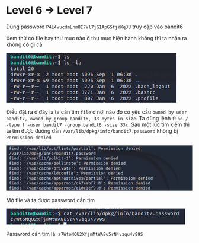 # Level 6 -> Level 7

Dùng password `P4L4vucdmLnm8I7Vl7jG1ApGSfjYKqJU` truy cập vào bandit6

Xem thử có file hay thư mục nào ở thư mục hiện hành không thì ta nhận ra không có gì cả

![level6_7_1](level6_7_1.png)

Điều đặt ra ở đây là ta cần tìm `file` ở nơi nào đó có yêu cầu `owned by user bandit7, owned by group bandit6, 33 bytes in size`. Ta dùng lệnh `find / -type f -user bandit7 -group bandit6 -size 33c`. Sau một lúc tìm kiếm thì ta tìm được đường dẫn `/var/lib/dpkg/info/bandit7.password` không bị `Permission denied`

![level6_7_2](level6_7_2.png)

Mở file và ta được password cần tìm

![level6_7_3](level6_7_3.png)

Password cần tìm là: `z7WtoNQU2XfjmMtWA8u5rN4vzqu4v99S`
